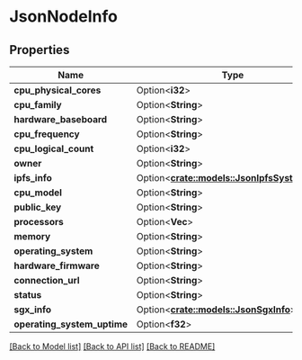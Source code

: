 # JsonNodeInfo

## Properties

Name | Type | Description | Notes
------------ | ------------- | ------------- | -------------
**cpu_physical_cores** | Option<**i32**> |  | [optional]
**cpu_family** | Option<**String**> |  | [optional]
**hardware_baseboard** | Option<**String**> |  | [optional]
**cpu_frequency** | Option<**String**> |  | [optional]
**cpu_logical_count** | Option<**i32**> |  | [optional]
**owner** | Option<**String**> |  | [optional]
**ipfs_info** | Option<[**crate::models::JsonIpfsSystemInfo**](json_IPFSSystemInfo.md)> |  | [optional]
**cpu_model** | Option<**String**> |  | [optional]
**public_key** | Option<**String**> |  | [optional]
**processors** | Option<**Vec<String>**> |  | [optional]
**memory** | Option<**String**> |  | [optional]
**operating_system** | Option<**String**> |  | [optional]
**hardware_firmware** | Option<**String**> |  | [optional]
**connection_url** | Option<**String**> |  | [optional]
**status** | Option<**String**> |  | [optional]
**sgx_info** | Option<[**crate::models::JsonSgxInfo**](json_SGXInfo.md)> |  | [optional]
**operating_system_uptime** | Option<**f32**> |  | [optional]

[[Back to Model list]](../README.md#documentation-for-models) [[Back to API list]](../README.md#documentation-for-api-endpoints) [[Back to README]](../README.md)


